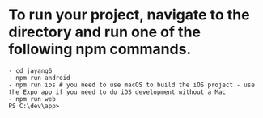 #    To run your project, navigate to the directory and run one of the following npm commands.

    - cd jayang6
    - npm run android
    - npm run ios # you need to use macOS to build the iOS project - use the Expo app if you need to do iOS development without a Mac
    - npm run web
    PS C:\dev\app>